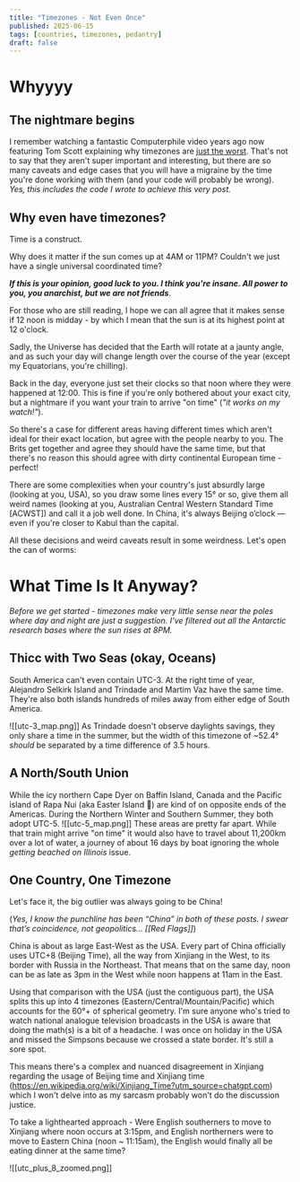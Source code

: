 ```yaml
---
title: "Timezones - Not Even Once"
published: 2025-06-15
tags: [countries, timezones, pedantry]
draft: false 
---
```


# Whyyyy
## The nightmare begins
I remember watching a fantastic Computerphile video years ago now featuring Tom Scott explaining why timezones are [just the worst](https://www.youtube.com/watch?v=-5wpm-gesOY). That's not to say that they aren't super important and interesting, but there are so many caveats and edge cases that you will have a migraine by the time you're done working with them (and your code will probably be wrong).
*Yes, this includes the code I wrote to achieve this very post.*

## Why even have timezones?
Time is a construct. 

Why does it matter if the sun comes up at 4AM or 11PM? Couldn't we just have a single universal coordinated time?

***If this is your opinion, good luck to you. I think you're insane. All power to you, you anarchist, but we are not friends***.

For those who are still reading, I hope we can all agree that it makes sense if 12 noon is midday - by which I mean that the sun is at its highest point at 12 o'clock.

Sadly, the Universe has decided that the Earth will rotate at a jaunty angle, and as such your day will change length over the course of the year (except my Equatorians, you're chilling).

Back in the day, everyone just set their clocks so that noon where they were happened at 12:00. This is fine if you're only bothered about your exact city, but a nightmare if you want your train to arrive "on time" (*"it works on my watch!"*).

So there's a case for different areas having different times which aren't ideal for their exact location, but agree with the people nearby to you. The Brits get together and agree they should have the same time, but that there's no reason this should agree with dirty continental European time - perfect!

There are some complexities when your country's just absurdly large (looking at you, USA), so you draw some lines every 15° or so, give them all weird names (looking at you, Australian Central Western Standard Time [ACWST]) and call it a job well done. In China, it's always Beijing o’clock — even if you're closer to Kabul than the capital.

All these decisions and weird caveats result in some weirdness. Let's open the can of worms:

# What Time Is It Anyway?

*Before we get started - timezones make very little sense near the poles where day and night are just a suggestion. I've filtered out all the Antarctic research bases where the sun rises at 8PM.*

## Thicc with Two Seas (okay, Oceans)

South America can't even contain UTC-3. At the right time of year, Alejandro Selkirk Island and Trindade and Martim Vaz have the same time. They're also both islands hundreds of miles away from either edge of South America. 

![[utc-3_map.png]]
As Trindade doesn't observe daylights savings, they only share a time in the summer, but the width of this timezone of ~52.4° *should* be separated by a time difference of 3.5 hours. 

## A North/South Union

While the icy northern Cape Dyer on Baffin Island, Canada and the Pacific island of Rapa Nui (aka Easter Island 🗿) are kind of on opposite ends of the Americas. During the Northern Winter and Southern Summer, they both adopt UTC-5.
![[utc-5_map.png]]
These areas are pretty far apart. While that train might arrive "on time" it would also have to travel about 11,200km over a lot of water, a journey of about 16 days by boat ignoring the whole *getting beached on Illinois* issue.

## One Country, One Timezone
Let's face it, the big outlier was always going to be China!

(_Yes, I know the punchline has been “China” in both of these posts. I swear that’s coincidence, not geopolitics... [[Red Flags]]_)

China is about as large East-West as the USA. Every part of China officially uses UTC+8 (Beijing Time), all the way from Xinjiang in the West, to its border with Russia in the Northeast. That means that on the same day, noon can be as late as 3pm in the West while noon happens at 11am in the East.

Using that comparison with the USA (just the contiguous part), the USA splits this up into 4 timezones (Eastern/Central/Mountain/Pacific) which accounts for the 60°+ of spherical geometry. I'm sure anyone who's tried to watch national analogue television broadcasts in the USA is aware that doing the math(s) is a bit of a headache. I was once on holiday in the USA and missed the Simpsons because we crossed a state border. It's still a sore spot.

This means there's a complex and nuanced disagreement in Xinjiang regarding the usage of Beijing time and Xinjiang time (https://en.wikipedia.org/wiki/Xinjiang_Time?utm_source=chatgpt.com) which I won't delve into as my sarcasm probably won't do the discussion justice.

To take a lighthearted approach - Were English southerners to move to Xinjiang where noon occurs at 3:15pm, and English northerners were to move to Eastern China (noon ~ 11:15am), the English would finally all be eating dinner at the same time?

![[utc_plus_8_zoomed.png]]
